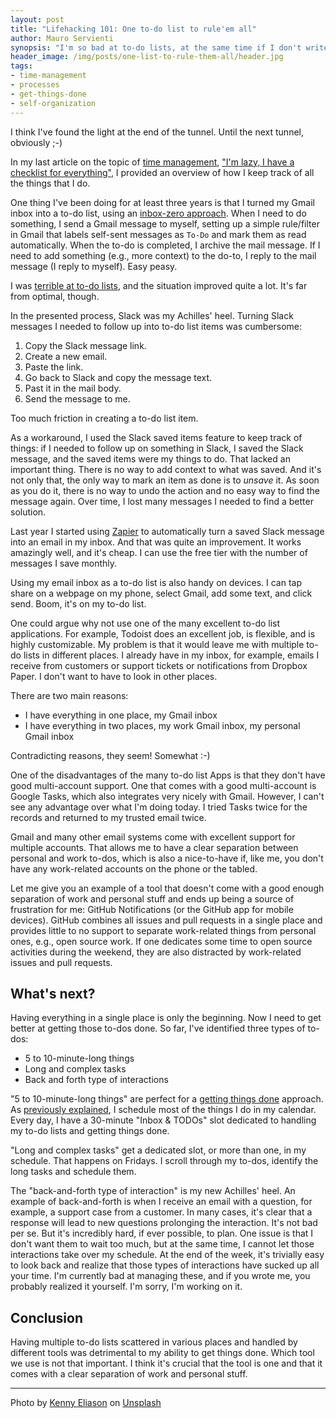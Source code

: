 ```yaml
---
layout: post
title: "Lifehacking 101: One to-do list to rule'em all"
author: Mauro Servienti
synopsis: "I'm so bad at to-do lists, at the same time if I don't write down things, I forget everything. So what? It turns out that with a bit of inventive I can make to-do lists mostly work for me."
header_image: /img/posts/one-list-to-rule-them-all/header.jpg
tags:
- time-management
- processes
- get-things-done
- self-organization
---
```


I think I've found the light at the end of the tunnel. Until the next tunnel, obviously ;-)

In my last article on the topic of [time management](https://milestone.topics.it/tags/time-management.html), ["I'm lazy, I have a checklist for everything"](https://milestone.topics.it/2022/01/10/lazy-check-list-for-everything.html), I provided an overview of how I keep track of all the things that I do.

One thing I've been doing for at least three years is that I turned my Gmail inbox into a to-do list, using an [inbox-zero approach](https://www.howtogeek.com/413507/what-is-inbox-zero-and-how-can-you-achieve-it/). When I need to do something, I send a Gmail message to myself, setting up a simple rule/filter in Gmail that labels self-sent messages as `To-Do` and mark them as read automatically. When the to-do is completed, I archive the mail message. If I need to add something (e.g., more context) to the do-to, I reply to the mail message (I reply to myself). Easy peasy.

I was [terrible at to-do lists](https://milestone.topics.it/2019/01/23/i-m-a-procrastinator-i-fail-at-to-do-lists.html), and the situation improved quite a lot. It's far from optimal, though.

In the presented process, Slack was my Achilles' heel. Turning Slack messages I needed to follow up into to-do list items was cumbersome:

1. Copy the Slack message link.
2. Create a new email.
3. Paste the link.
4. Go back to Slack and copy the message text.
5. Past it in the mail body.
6. Send the message to me.

Too much friction in creating a to-do list item.

As a workaround, I used the Slack saved items feature to keep track of things: if I needed to follow up on something in Slack, I saved the Slack message, and the saved items were my things to do. That lacked an important thing. There is no way to add context to what was saved. And it's not only that, the only way to mark an item as done is to _unsave_ it. As soon as you do it, there is no way to undo the action and no easy way to find the message again. Over time, I lost many messages I needed to find a better solution.

Last year I started using [Zapier](https://zapier.com) to automatically turn a saved Slack message into an email in my inbox. And that was quite an improvement. It works amazingly well, and it's cheap. I can use the free tier with the number of messages I save monthly.

Using my email inbox as a to-do list is also handy on devices. I can tap share on a webpage on my phone, select Gmail, add some text, and click send. Boom, it's on my to-do list.

One could argue why not use one of the many excellent to-do list applications. For example, Todoist does an excellent job, is flexible, and is highly customizable. My problem is that it would leave me with multiple to-do lists in different places. I already have in my inbox, for example, emails I receive from customers or support tickets or notifications from Dropbox Paper. I don't want to have to look in other places.

There are two main reasons:

- I have everything in one place, my Gmail inbox
- I have everything in two places, my work Gmail inbox, my personal Gmail inbox

Contradicting reasons, they seem! Somewhat :-)

One of the disadvantages of the many to-do list Apps is that they don't have good multi-account support. One that comes with a good multi-account is Google Tasks, which also integrates very nicely with Gmail. However, I can't see any advantage over what I'm doing today. I tried Tasks twice for the records and returned to my trusted email twice.

Gmail and many other email systems come with excellent support for multiple accounts. That allows me to have a clear separation between personal and work to-dos, which is also a nice-to-have if, like me, you don't have any work-related accounts on the phone or the tabled.

Let me give you an example of a tool that doesn't come with a good enough separation of work and personal stuff and ends up being a source of frustration for me: GitHub Notifications (or the GitHub app for mobile devices). GitHub combines all issues and pull requests in a single place and provides little to no support to separate work-related things from personal ones, e.g., open source work. If one dedicates some time to open source activities during the weekend, they are also distracted by work-related issues and pull requests.

## What's next?

Having everything in a single place is only the beginning. Now I need to get better at getting those to-dos done. So far, I've identified three types of to-dos:

- 5 to 10-minute-long things
- Long and complex tasks
- Back and forth type of interactions

"5 to 10-minute-long things" are perfect for a [getting things done](https://gettingthingsdone.com/) approach. As [previously explained](https://milestone.topics.it/2019/01/23/i-m-a-procrastinator-i-fail-at-to-do-lists.html), I schedule most of the things I do in my calendar. Every day, I have a 30-minute "Inbox & TODOs" slot dedicated to handling my to-do lists and getting things done.

"Long and complex tasks" get a dedicated slot, or more than one, in my schedule. That happens on Fridays. I scroll through my to-dos, identify the long tasks and schedule them.

The "back-and-forth type of interaction" is my new Achilles' heel. An example of back-and-forth is when I receive an email with a question, for example, a support case from a customer. In many cases, it's clear that a response will lead to new questions prolonging the interaction. It's not bad per se. But it's incredibly hard, if ever possible, to plan. One issue is that I don't want them to wait too much, but at the same time, I cannot let those interactions take over my schedule. At the end of the week, it's trivially easy to look back and realize that those types of interactions have sucked up all your time. I'm currently bad at managing these, and if you wrote me, you probably realized it yourself. I'm sorry, I'm working on it.

## Conclusion

Having multiple to-do lists scattered in various places and handled by different tools was detrimental to my ability to get things done. Which tool we use is not that important. I think it's crucial that the tool is one and that it comes with a clear separation of work and personal stuff.

---

Photo by <a href="https://unsplash.com/@neonbrand?utm_source=unsplash&utm_medium=referral&utm_content=creditCopyText">Kenny Eliason</a> on <a href="https://unsplash.com/?utm_source=unsplash&utm_medium=referral&utm_content=creditCopyText">Unsplash</a>
